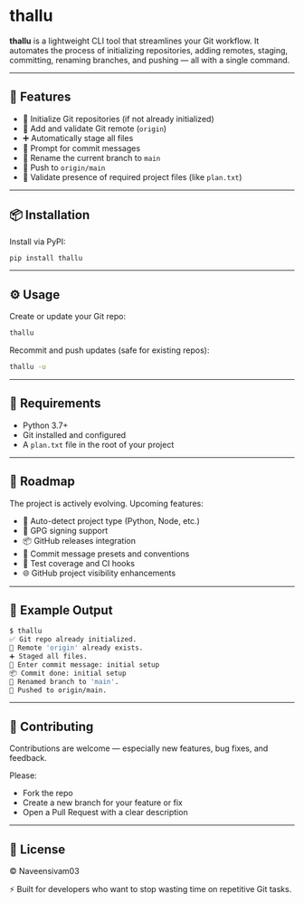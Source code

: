 # thallu

**thallu** is a lightweight CLI tool that streamlines your Git workflow. It automates the process of initializing repositories, adding remotes, staging, committing, renaming branches, and pushing — all with a single command.

---

## 🚀 Features

- 🔧 Initialize Git repositories (if not already initialized)
- 🔗 Add and validate Git remote (`origin`)
- ➕ Automatically stage all files
- 📝 Prompt for commit messages
- 🌿 Rename the current branch to `main`
- 🚀 Push to `origin/main`
- 📄 Validate presence of required project files (like `plan.txt`)

---

## 📦 Installation

Install via PyPI:

```bash
pip install thallu
```

---

## ⚙️ Usage

Create or update your Git repo:

```bash
thallu
```

Recommit and push updates (safe for existing repos):

```bash
thallu -u
```

---

## 📁 Requirements

- Python 3.7+
- Git installed and configured
- A `plan.txt` file in the root of your project

---

## 📮 Roadmap

The project is actively evolving. Upcoming features:

- 🧠 Auto-detect project type (Python, Node, etc.)
- 🔐 GPG signing support
- 📦 GitHub releases integration
- 📝 Commit message presets and conventions
- 🧪 Test coverage and CI hooks
- 🌐 GitHub project visibility enhancements

---

## 🧪 Example Output

```bash
$ thallu
✅ Git repo already initialized.
🔗 Remote 'origin' already exists.
➕ Staged all files.
💬 Enter commit message: initial setup
📦 Commit done: initial setup
🌿 Renamed branch to 'main'.
🚀 Pushed to origin/main.
```
---

## 🤝 Contributing

Contributions are welcome — especially new features, bug fixes, and feedback.

Please:

- Fork the repo
- Create a new branch for your feature or fix
- Open a Pull Request with a clear description

---

## 📜 License

© Naveensivam03

⚡ Built for developers who want to stop wasting time on repetitive Git tasks.